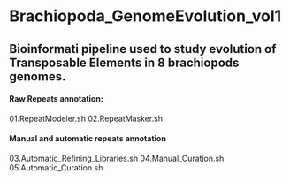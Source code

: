 # Brachiopoda_GenomeEvolution_vol1

## Bioinformati pipeline used to study evolution of Transposable Elements in 8 brachiopods genomes.

#### Raw Repeats annotation:

01.RepeatModeler.sh
02.RepeatMasker.sh

#### Manual and automatic repeats annotation
03.Automatic_Refining_Libraries.sh
04.Manual_Curation.sh
05.Automatic_Curation.sh
